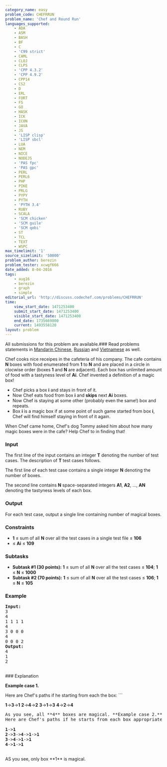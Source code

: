 ```yaml
---
category_name: easy
problem_code: CHEFRRUN
problem_name: 'Chef and Round Run'
languages_supported:
    - ADA
    - ASM
    - BASH
    - BF
    - C
    - 'C99 strict'
    - CAML
    - CLOJ
    - CLPS
    - 'CPP 4.3.2'
    - 'CPP 4.9.2'
    - CPP14
    - CS2
    - D
    - ERL
    - FORT
    - FS
    - GO
    - HASK
    - ICK
    - ICON
    - JAVA
    - JS
    - 'LISP clisp'
    - 'LISP sbcl'
    - LUA
    - NEM
    - NICE
    - NODEJS
    - 'PAS fpc'
    - 'PAS gpc'
    - PERL
    - PERL6
    - PHP
    - PIKE
    - PRLG
    - PYPY
    - PYTH
    - 'PYTH 3.4'
    - RUBY
    - SCALA
    - 'SCM chicken'
    - 'SCM guile'
    - 'SCM qobi'
    - ST
    - TCL
    - TEXT
    - WSPC
max_timelimit: '1'
source_sizelimit: '50000'
problem_author: berezin
problem_tester: xcwgf666
date_added: 8-04-2016
tags:
    - aug16
    - berezin
    - graph
    - simple
editorial_url: 'http://discuss.codechef.com/problems/CHEFRRUN'
time:
    view_start_date: 1471253400
    submit_start_date: 1471253400
    visible_start_date: 1471253400
    end_date: 1735669800
    current: 1493558120
layout: problem
---
```

All submissions for this problem are available.###  Read problems statements in [Mandarin Chinese](http://www.codechef.com/download/translated/AUG16/mandarin/CHEFRRUN.pdf), [Russian](http://www.codechef.com/download/translated/AUG16/russian/CHEFRRUN.pdf) and [Vietnamese](http://www.codechef.com/download/translated/AUG16/vietnamese/CHEFRRUN.pdf) as well.

Chef cooks nice receipes in the cafeteria of his company. The cafe contains **N** boxes with food enumerated from **1** to **N** and are placed in a circle in clocwise order (boxes **1** and **N** are adjacent). Each box has unlimited amount of food with a tastyness level of **Ai**. Chef invented a definition of a magic box!

- Chef picks a box **i** and stays in front of it.
- Now Chef eats food from box **i** and **skips** next **Ai** boxes.
- Now Chef is staying at some other (probably even the same!) box and repeats.
- Box **i** is a magic box if at some point of such game started from box **i**, Chef will find himself staying in front of it again.

When Chef came home, Chef's dog Tommy asked him about how many magic boxes were in the cafe? Help Chef to in finding that!

### Input

The first line of the input contains an integer **T** denoting the number of test cases. The description of **T** test cases follows.

The first line of each test case contains a single integer **N** denoting the number of boxes.

The second line contains **N** space-separated integers **A1**, **A2**, ..., **AN** denoting the tastyness levels of each box.

### Output

For each test case, output a single line containing number of magical boxes.

### Constraints

- **1** ≤ sum of all **N** over all the test cases in a single test file ≤ **106**
- ≤ **Ai** ≤ **109**

### Subtasks

- **Subtask #1 (30 points):** **1** ≤ sum of all **N** over all the test cases ≤ **104**; **1** ≤ **N** ≤ **1000**
- **Subtask #2 (70 points):** **1** ≤ sum of all **N** over all the test cases ≤ **106**; **1** ≤ **N** ≤ **105**

### Example

<pre><b>Input:</b>
<tt>3
4
1 1 1 1
4
3 0 0 0
4
0 0 0 2</tt>
<b>Output:</b>
<tt>4
1
2</tt>

</pre>### Explanation
**Example case 1.**

Here are Chef's paths if he starting from each the box: ```

<b>1</b>-><b>3</b>-><b>1</b>
<b>2</b>-><b>4</b>-><b>2</b>
<b>3</b>-><b>1</b>-><b>3</b>
<b>4</b>-><b>2</b>-><b>4</b>

<pre>As you see, all **4** boxes are magical. **Example case 2.**
Here are Chef's paths if he starts from each box appropriately: ```

<b>1</b>-><b>1</b>
<b>2</b>-><b>3</b>-><b>4</b>-><b>1</b>-><b>1</b>
<b>3</b>-><b>4</b>-><b>1</b>-><b>1</b>
<b>4</b>-><b>1</b>-><b>1</b>

</pre>AS you see, only box **1** is magical.